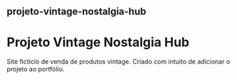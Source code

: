 ## projeto-vintage-nostalgia-hub
# Projeto Vintage Nostalgia Hub
Site fictício de venda de produtos vintage. Criado com intuito de adicionar o projeto ao portfólio.